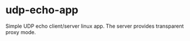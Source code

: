 # udp-echo-app
Simple UDP echo client/server linux app. The server provides transparent proxy mode.
##